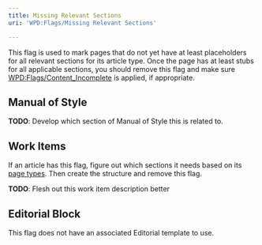 ```yaml
---
title: Missing Relevant Sections
uri: 'WPD:Flags/Missing Relevant Sections'

---
```

This flag is used to mark pages that do not yet have at least placeholders for all relevant sections for its article type. Once the page has at least stubs for all applicable sections, you should remove this flag and make sure [WPD:Flags/Content\_Incomplete](/WPD:Flags/Content_Incomplete) is applied, if appropriate.

## Manual of Style

**TODO**: Develop which section of Manual of Style this is related to.

## Work Items

If an article has this flag, figure out which sections it needs based on its [page types](/WPD:Architecture#Page_Types). Then create the structure and remove this flag.

**TODO**: Flesh out this work item description better

## Editorial Block

This flag does not have an associated Editorial template to use.
